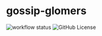 # gossip-glomers

![workflow status](https://github.com/arkn98/gossip-glomers/actions/workflows/test.yaml/badge.svg) ![GitHub License](https://img.shields.io/github/license/arkn98/gossip-glomers)
